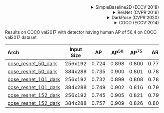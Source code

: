 <!-- [ALGORITHM] -->

<details>
<summary align="right">SimpleBaseline2D (ECCV'2018)</summary>

```bibtex
@inproceedings{xiao2018simple,
  title={Simple baselines for human pose estimation and tracking},
  author={Xiao, Bin and Wu, Haiping and Wei, Yichen},
  booktitle={Proceedings of the European conference on computer vision (ECCV)},
  pages={466--481},
  year={2018}
}
```

</details>

<!-- [BACKBONE] -->

<details>
<summary align="right">ResNet (CVPR'2016)</summary>

```bibtex
@inproceedings{he2016deep,
  title={Deep residual learning for image recognition},
  author={He, Kaiming and Zhang, Xiangyu and Ren, Shaoqing and Sun, Jian},
  booktitle={Proceedings of the IEEE conference on computer vision and pattern recognition},
  pages={770--778},
  year={2016}
}
```

</details>

<!-- [ALGORITHM] -->

<details>
<summary align="right">DarkPose (CVPR'2020)</summary>

```bibtex
@inproceedings{zhang2020distribution,
  title={Distribution-aware coordinate representation for human pose estimation},
  author={Zhang, Feng and Zhu, Xiatian and Dai, Hanbin and Ye, Mao and Zhu, Ce},
  booktitle={Proceedings of the IEEE/CVF Conference on Computer Vision and Pattern Recognition},
  pages={7093--7102},
  year={2020}
}
```

</details>

<!-- [DATASET] -->

<details>
<summary align="right">COCO (ECCV'2014)</summary>

```bibtex
@inproceedings{lin2014microsoft,
  title={Microsoft coco: Common objects in context},
  author={Lin, Tsung-Yi and Maire, Michael and Belongie, Serge and Hays, James and Perona, Pietro and Ramanan, Deva and Doll{\'a}r, Piotr and Zitnick, C Lawrence},
  booktitle={European conference on computer vision},
  pages={740--755},
  year={2014},
  organization={Springer}
}
```

</details>

Results on COCO val2017 with detector having human AP of 56.4 on COCO val2017 dataset

| Arch  | Input Size | AP | AP<sup>50</sup> | AP<sup>75</sup> | AR | AR<sup>50</sup> | ckpt | log |
| :----------------- | :-----------: | :------: | :------: | :------: | :------: | :------: |:------: |:------: |
| [pose_resnet_50_dark](/configs/body/2d_kpt_sview_rgb_img/topdown_heatmap/coco/res50_coco_256x192_dark.py) | 256x192 | 0.724 | 0.898 | 0.800 | 0.777 | 0.936 | [ckpt](https://download.openmmlab.com/mmpose/top_down/resnet/res50_coco_256x192_dark-43379d20_20200709.pth) | [log](https://download.openmmlab.com/mmpose/top_down/resnet/res50_coco_256x192_dark_20200709.log.json) |
| [pose_resnet_50_dark](/configs/body/2d_kpt_sview_rgb_img/topdown_heatmap/coco/res50_coco_384x288_dark.py) | 384x288 | 0.735 | 0.900 | 0.801 | 0.785 | 0.937 | [ckpt](https://download.openmmlab.com/mmpose/top_down/resnet/res50_coco_384x288_dark-33d3e5e5_20210203.pth) | [log](https://download.openmmlab.com/mmpose/top_down/resnet/res50_coco_384x288_dark_20210203.log.json) |
| [pose_resnet_101_dark](/configs/body/2d_kpt_sview_rgb_img/topdown_heatmap/coco/res101_coco_256x192_dark.py) | 256x192 | 0.732 | 0.899 | 0.808 | 0.786 | 0.938 | [ckpt](https://download.openmmlab.com/mmpose/top_down/resnet/res101_coco_256x192_dark-64d433e6_20200812.pth) | [log](https://download.openmmlab.com/mmpose/top_down/resnet/res101_coco_256x192_dark_20200812.log.json) |
| [pose_resnet_101_dark](/configs/body/2d_kpt_sview_rgb_img/topdown_heatmap/coco/res101_coco_384x288_dark.py) | 384x288 | 0.749 | 0.902 | 0.816 | 0.799 | 0.939 | [ckpt](https://download.openmmlab.com/mmpose/top_down/resnet/res101_coco_384x288_dark-cb45c88d_20210203.pth) | [log](https://download.openmmlab.com/mmpose/top_down/resnet/res101_coco_384x288_dark_20210203.log.json) |
| [pose_resnet_152_dark](/configs/body/2d_kpt_sview_rgb_img/topdown_heatmap/coco/res152_coco_256x192_dark.py) | 256x192 | 0.745 | 0.905 | 0.821 | 0.797 | 0.942 | [ckpt](https://download.openmmlab.com/mmpose/top_down/resnet/res152_coco_256x192_dark-ab4840d5_20200812.pth) | [log](https://download.openmmlab.com/mmpose/top_down/resnet/res152_coco_256x192_dark_20200812.log.json) |
| [pose_resnet_152_dark](/configs/body/2d_kpt_sview_rgb_img/topdown_heatmap/coco/res152_coco_384x288_dark.py) | 384x288 | 0.757 | 0.909 | 0.826 | 0.806 | 0.943 | [ckpt](https://download.openmmlab.com/mmpose/top_down/resnet/res152_coco_384x288_dark-d3b8ebd7_20210203.pth) | [log](https://download.openmmlab.com/mmpose/top_down/resnet/res152_coco_384x288_dark_20210203.log.json) |
